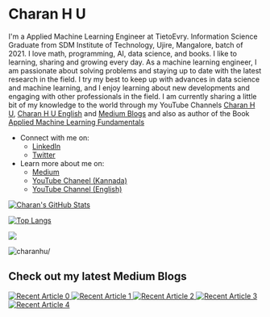 # Charan H U

I'm a Applied Machine Learning Engineer at TietoEvry. Information Science Graduate from SDM Institute of Technology, Ujire, Mangalore, batch of 2021. I love math, programming, AI, data science, and books. I like to learning, sharing and growing every day. As a machine learning engineer, I am passionate about solving problems and staying up to date with the latest research in the field. I try my best to keep up with advances in data science and machine learning, and I enjoy learning about new developments and engaging with other professionals in the field. I am currently sharing a little bit of my knowledge to the world through my YouTube Channels [Charan H U](https://youtube.com/@CharanHU), [Charan H U English](https://youtube.com/@CharanHUEnglish) and [Medium Blogs](https://charanhu.medium.com/) and also as author of the Book [Applied Machine Learning Fundamentals](https://charanhu.github.io/Applied_Machine_Learning_Fundamentals)

- Connect with me on:
  - [LinkedIn](https://www.linkedin.com/in/charanhu/)
  - [Twitter](https://twitter.com/charan_h_u)
- Learn more about me on:  
  - [Medium](https://charanhu.medium.com/)
  - [YouTube Chaneel (Kannada)](https://www.youtube.com/@CharanHU)
  - [YouTube Channel (English)](https://www.youtube.com/@CharanHUEnglish)

<!-- Please don't remove this: Grab your social icons from https://github.com/carlsednaoui/gitsocial -->
[![Charan's GitHub Stats](https://github-readme-stats.vercel.app/api?username=charanhu&hide=issues&count_private=true&show_icons=true&theme=highcontrast)](https://github.com/charanhu/github-readme-stats)

[![Top Langs](https://github-readme-stats.vercel.app/api/top-langs/?username=charanhu&layout=compact&theme=highcontrast)](https://github.com/charanhu/github-readme-stats)

![](https://api.githubtrends.io/user/svg/charanhu/langs?time_range=one_year&include_private=True&theme=classic)

<p align="left"> <img src=https://komarev.com/ghpvc/?username=charanhu alt=charanhu/></p>

## Check out my latest Medium Blogs
<a target="_blank" href="https://github-readme-medium-recent-article.vercel.app/medium/@charanhu/0"><img src="https://github-readme-medium-recent-article.vercel.app/medium/@charanhu/0" alt="Recent Article 0"> 
<a target="_blank" href="https://github-readme-medium-recent-article.vercel.app/medium/@charanhu/1"><img src="https://github-readme-medium-recent-article.vercel.app/medium/@charanhu/1" alt="Recent Article 1">
<a target="_blank" href="https://github-readme-medium-recent-article.vercel.app/medium/@charanhu/2"><img src="https://github-readme-medium-recent-article.vercel.app/medium/@charanhu/2" alt="Recent Article 2">
<a target="_blank" href="https://github-readme-medium-recent-article.vercel.app/medium/@charanhu/3"><img src="https://github-readme-medium-recent-article.vercel.app/medium/@charanhu/3" alt="Recent Article 3">
<a target="_blank" href="https://github-readme-medium-recent-article.vercel.app/medium/@charanhu/3"><img src="https://github-readme-medium-recent-article.vercel.app/medium/@charanhu/4" alt="Recent Article 4">
